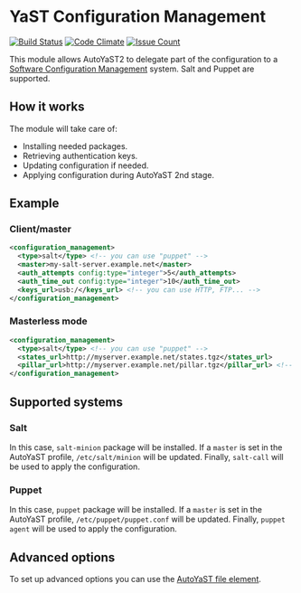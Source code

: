 # YaST Configuration Management

[![Build Status](https://travis-ci.org/yast/yast-configuration-management.svg?branch=master)](
  https://travis-ci.org/yast/yast-configuration-management)
[![Code Climate](https://codeclimate.com/github/yast/yast-configuration-management/badges/gpa.svg)](
  https://codeclimate.com/github/yast/yast-configuration-management)
[![Issue Count](https://codeclimate.com/github/yast/yast-configuration-management/badges/issue_count.svg)](
  https://codeclimate.com/github/yast/yast-configuration-management/issues)

This module allows AutoYaST2 to delegate part of the configuration to a
[Software Configuration Management](https://en.wikipedia.org/wiki/Software_configuration_management)
system. Salt and Puppet are supported.

## How it works

The module will take care of:

* Installing needed packages.
* Retrieving authentication keys.
* Updating configuration if needed.
* Applying configuration during AutoYaST 2nd stage.

## Example

### Client/master

```xml
<configuration_management>
  <type>salt</type> <!-- you can use "puppet" -->
  <master>my-salt-server.example.net</master>
  <auth_attempts config:type="integer">5</auth_attempts>
  <auth_time_out config:type="integer">10</auth_time_out>
  <keys_url>usb:/</keys_url> <!-- you can use HTTP, FTP... -->
</configuration_management>
```

### Masterless mode

```xml
<configuration_management>
  <type>salt</type> <!-- you can use "puppet" -->
  <states_url>http://myserver.example.net/states.tgz</states_url>
  <pillar_url>http://myserver.example.net/pillar.tgz</pillar_url> <!-- optional -->
</configuration_management>
```

## Supported systems

### Salt

In this case, `salt-minion` package will be installed. If a `master`
is set in the AutoYaST profile, `/etc/salt/minion` will be
updated. Finally, `salt-call` will be used to apply the configuration.

### Puppet

In this case, `puppet` package will be installed. If a `master`
is set in the AutoYaST profile, `/etc/puppet/puppet.conf` will be
updated. Finally, `puppet agent` will be used to apply the configuration.

## Advanced options

To set up advanced options you can use the
[AutoYaST file element](https://www.suse.com/documentation/sles-12/singlehtml/book_autoyast/book_autoyast.html#createprofile.completeconf).
